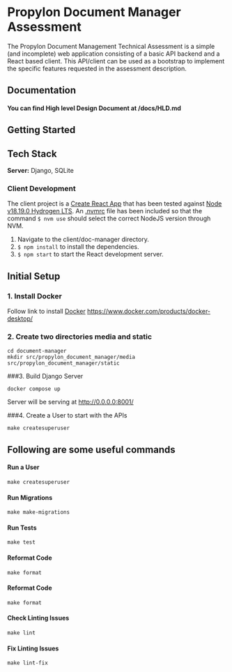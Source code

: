 # Propylon Document Manager Assessment

The Propylon Document Management Technical Assessment is a simple (and incomplete) web application consisting of a basic API backend and a React based client.  This API/client can be used as a bootstrap to implement the specific features requested in the assessment description. 

## Documentation
#### You can find High level Design Document at /docs/HLD.md

## Getting Started
## Tech Stack

**Server:** Django, SQLite

### Client Development 
The client project is a [Create React App](https://create-react-app.dev/) that has been tested against [Node v18.19.0 Hydrogen LTS](https://nodejs.org/download/release/v18.19.0/).  An [.nvmrc](https://github.com/nvm-sh/nvm#calling-nvm-use-automatically-in-a-directory-with-a-nvmrc-file) file has been included so that the command `$ nvm use` should select the correct NodeJS version through NVM.
1. Navigate to the client/doc-manager directory.
2. `$ npm install` to install the dependencies.
3. `$ npm start` to start the React development server.

## Initial Setup

### 1. Install Docker
Follow link to install [Docker](https://www.docker.com/products/docker-desktop/) https://www.docker.com/products/docker-desktop/

### 2. Create two directories media and static 
```shell
cd document-manager
mkdir src/propylon_document_manager/media src/propylon_document_manager/static
```

###3. Build Django Server
```shell
docker compose up
```
Server will be serving at http://0.0.0.0:8001/

###4. Create a User to start with the APIs
```shell
make createsuperuser
```


## Following are some useful commands
#### Run a User
```shell
make createsuperuser
```

#### Run Migrations
```shell
make make-migrations
```

#### Run Tests
```shell
make test
```

#### Reformat Code
```shell
make format
```

#### Reformat Code
```shell
make format
```

#### Check Linting Issues
```shell
make lint
```

#### Fix Linting Issues
```shell
make lint-fix
```

